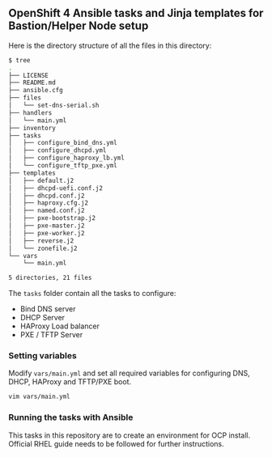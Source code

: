 ## OpenShift 4 Ansible tasks and Jinja templates for Bastion/Helper Node setup

Here is the directory structure of all the files in this directory:

```bash
$ tree
.
├── LICENSE
├── README.md
├── ansible.cfg
├── files
│   └── set-dns-serial.sh
├── handlers
│   └── main.yml
├── inventory
├── tasks
│   ├── configure_bind_dns.yml
│   ├── configure_dhcpd.yml
│   ├── configure_haproxy_lb.yml
│   └── configure_tftp_pxe.yml
├── templates
│   ├── default.j2
│   ├── dhcpd-uefi.conf.j2
│   ├── dhcpd.conf.j2
│   ├── haproxy.cfg.j2
│   ├── named.conf.j2
│   ├── pxe-bootstrap.j2
│   ├── pxe-master.j2
│   ├── pxe-worker.j2
│   ├── reverse.j2
│   └── zonefile.j2
└── vars
    └── main.yml

5 directories, 21 files
```

The `tasks` folder contain all the tasks to configure:
- Bind DNS server
- DHCP Server
- HAProxy Load balancer
- PXE / TFTP Server

### Setting variables
Modify `vars/main.yml` and set all required variables for configuring DNS, DHCP, HAProxy and TFTP/PXE boot.

```bash
vim vars/main.yml
```

### Running the tasks with Ansible

This tasks in this repository are to create an environment for OCP install. Official RHEL guide needs to be followed for further instructions.
